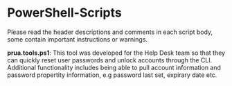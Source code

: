 # PowerShell-Scripts


Please read the header descriptions and comments in each script body, some contain important instructions or warnings.

<b>prua.tools.ps1</b>: This tool was developed for the Help Desk team so that they can quickly reset user passwords and unlock accounts through the CLI. Additional 
functionality includes being able to pull account information and password propertity information, e.g password last set, expirary date etc. 
